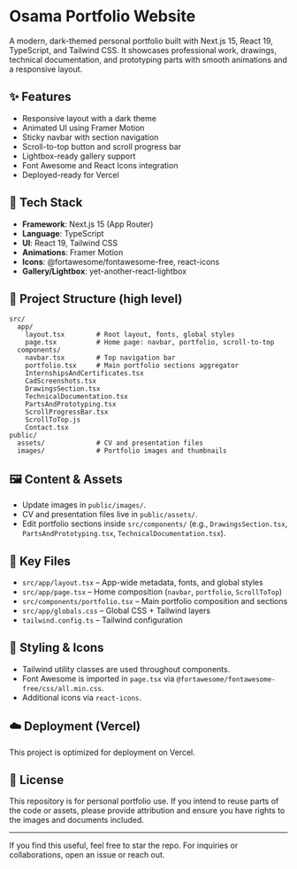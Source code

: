# Osama Portfolio Website

A modern, dark-themed personal portfolio built with Next.js 15, React 19, TypeScript, and Tailwind CSS. It showcases professional work, drawings, technical documentation, and prototyping parts with smooth animations and a responsive layout.

## ✨ Features
- Responsive layout with a dark theme
- Animated UI using Framer Motion
- Sticky navbar with section navigation
- Scroll-to-top button and scroll progress bar
- Lightbox-ready gallery support
- Font Awesome and React Icons integration
- Deployed-ready for Vercel

## 🧰 Tech Stack
- **Framework**: Next.js 15 (App Router)
- **Language**: TypeScript
- **UI**: React 19, Tailwind CSS
- **Animations**: Framer Motion
- **Icons**: @fortawesome/fontawesome-free, react-icons
- **Gallery/Lightbox**: yet-another-react-lightbox

## 📁 Project Structure (high level)
```
src/
  app/
    layout.tsx        # Root layout, fonts, global styles
    page.tsx          # Home page: navbar, portfolio, scroll-to-top
  components/
    navbar.tsx        # Top navigation bar
    portfolio.tsx     # Main portfolio sections aggregator
    InternshipsAndCertificates.tsx
    CadScreenshots.tsx
    DrawingsSection.tsx
    TechnicalDocumentation.tsx
    PartsAndPrototyping.tsx
    ScrollProgressBar.tsx
    ScrollToTop.js
    Contact.tsx
public/
  assets/             # CV and presentation files
  images/             # Portfolio images and thumbnails
```

## 🖼️ Content & Assets
- Update images in `public/images/`.
- CV and presentation files live in `public/assets/`.
- Edit portfolio sections inside `src/components/` (e.g., `DrawingsSection.tsx`, `PartsAndPrototyping.tsx`, `TechnicalDocumentation.tsx`).

## 🧩 Key Files
- `src/app/layout.tsx` – App-wide metadata, fonts, and global styles
- `src/app/page.tsx` – Home composition (`navbar`, `portfolio`, `ScrollToTop`)
- `src/components/portfolio.tsx` – Main portfolio composition and sections
- `src/app/globals.css` – Global CSS + Tailwind layers
- `tailwind.config.ts` – Tailwind configuration

## 🎨 Styling & Icons
- Tailwind utility classes are used throughout components.
- Font Awesome is imported in `page.tsx` via `@fortawesome/fontawesome-free/css/all.min.css`.
- Additional icons via `react-icons`.

## ☁️ Deployment (Vercel)
This project is optimized for deployment on Vercel.

## 📄 License
This repository is for personal portfolio use. If you intend to reuse parts of the code or assets, please provide attribution and ensure you have rights to the images and documents included.

---

If you find this useful, feel free to star the repo. For inquiries or collaborations, open an issue or reach out.
